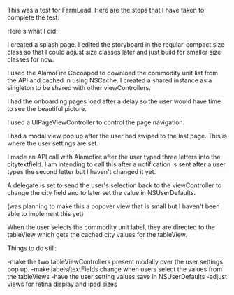 

This was a test for FarmLead. Here are the steps that I have taken to complete the test:

Here's what I did: 

I created a splash page. I edited the storyboard in the regular-compact size class so that I could adjust size classes later and just build for smaller size 
classes for now. 

I used the AlamoFire Cocoapod to download the commodity unit list from the API and cached in using NSCache.
I created a shared instance as a singleton to be shared with other viewControllers.

I had the onboarding pages load after a delay so the user would have time to see the beautiful picture.

I used a UIPageViewController to control the page navigation. 

I had a modal view pop up after the user had swiped to the last page. This is where the user settings are set.

I made an API call with Alamofire after the user typed three letters into the citytextfield. I am intending to call this after a 
notification is sent after a user types the second letter but I haven't changed it yet. 

A delegate is set to send the user's selection back to the viewController to change the city field and to later set the value in
NSUserDefaults.

(was planning to make this a popover view that is small but I haven't been able to implement this yet)

When the user selects the commodity unit label, they are directed to the tableView which gets the cached city values for the 
tableView.

Things to do still:

-make the two tableViewControllers present modally over the user settings pop up. 
-make labels/textFields change when users select the values from the tableViews
-have the user setting values save in NSUserDefaults
-adjust views for retina display and ipad sizes



